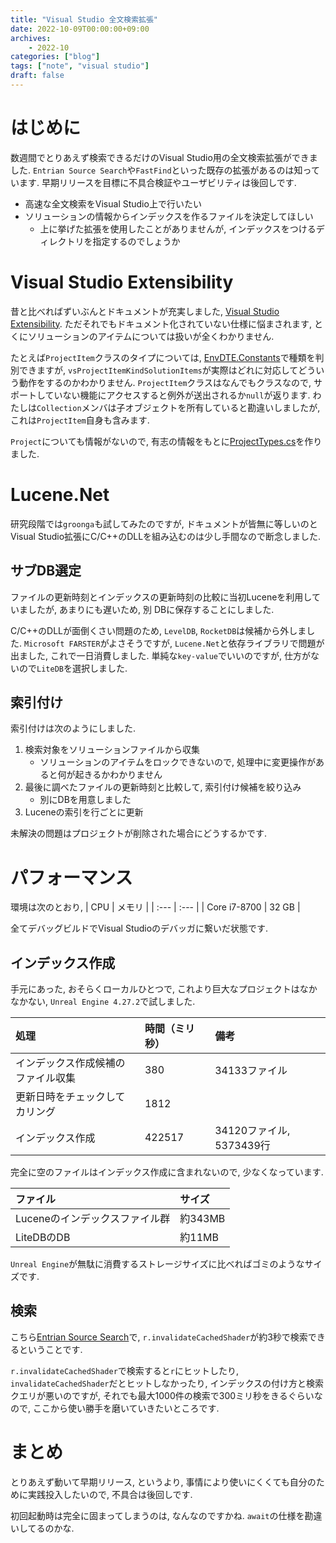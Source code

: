 ```yaml
---
title: "Visual Studio 全文検索拡張"
date: 2022-10-09T00:00:00+09:00
archives:
    - 2022-10
categories: ["blog"]
tags: ["note", "visual studio"]
draft: false
---
```


# はじめに
数週間でとりあえず検索できるだけのVisual Studio用の全文検索拡張ができました. `Entrian Source Search`や`FastFind`といった既存の拡張があるのは知っています. 
早期リリースを目標に不具合検証やユーザビリティは後回しです.

- 高速な全文検索をVisual Studio上で行いたい
- ソリューションの情報からインデックスを作るファイルを決定してほしい
  - 上に挙げた拡張を使用したことがありませんが, インデックスをつけるディレクトリを指定するのでしょうか

# Visual Studio Extensibility

昔と比べればずいぶんとドキュメントが充実しました, [Visual Studio Extensibility](https://learn.microsoft.com/en-us/visualstudio/extensibility/).
ただそれでもドキュメント化されていない仕様に悩まされます, とくにソリューションのアイテムについては扱いが全くわかりません.

たとえば`ProjectItem`クラスのタイプについては, [EnvDTE.Constants](https://learn.microsoft.com/en-us/dotnet/api/envdte.constants)で種類を判別できますが, `vsProjectItemKindSolutionItems`が実際はどれに対応してどういう動作をするのかわかりません. 
`ProjectItem`クラスはなんでもクラスなので, サポートしていない機能にアクセスすると例外が送出されるか`null`が返ります. わたしは`Collection`メンバは子オブジェクトを所有していると勘違いしましたが, これは`ProjectItem`自身も含みます.

`Project`についても情報がないので, 有志の情報をもとに[ProjectTypes.cs](https://gist.github.com/taqu/5c14f5f99817cb73a9461b1a440af0f5.js")を作りました.

# Lucene.Net
研究段階では`groonga`も試してみたのですが, ドキュメントが皆無に等しいのとVisual Studio拡張にC/C++のDLLを組み込むのは少し手間なので断念しました.

## サブDB選定
ファイルの更新時刻とインデックスの更新時刻の比較に当初Luceneを利用していましたが, あまりにも遅いため, 別
DBに保存することにしました.

C/C++のDLLが面倒くさい問題のため, `LevelDB`, `RocketDB`は候補から外しました. `Microsoft FARSTER`がよさそうですが, `Lucene.Net`と依存ライブラリで問題が出ました, これで一日消費しました.
単純な`key-value`でいいのですが, 仕方がないので`LiteDB`を選択しました.

## 索引付け
索引付けは次のようにしました.

1. 検索対象をソリューションファイルから収集
   - ソリューションのアイテムをロックできないので, 処理中に変更操作があると何が起きるかわかりません
2. 最後に調べたファイルの更新時刻と比較して, 索引付け候補を絞り込み
   - 別にDBを用意しました
3. Luceneの索引を行ごとに更新

未解決の問題はプロジェクトが削除された場合にどうするかです.

# パフォーマンス

環境は次のとおり,
| CPU          | メモリ |
| :---         | :---   |
| Core i7-8700 | 32 GB  |

全てデバッグビルドでVisual Studioのデバッガに繋いだ状態です.

## インデックス作成

手元にあった, おそらくローカルひとつで, これより巨大なプロジェクトはなかなかない, `Unreal Engine 4.27.2`で試しました.

| 処理                               | 時間（ミリ秒） | 備考                     |
| :---                               | :---           | :---                     |
| インデックス作成候補のファイル収集 | 380            | 34133ファイル            |
| 更新日時をチェックしてカリング     | 1812           |                          |
| インデックス作成                   | 422517         | 34120ファイル, 5373439行 |

完全に空のファイルはインデックス作成に含まれないので, 少なくなっています.

| ファイル                       | サイズ  |
| :---                           | :---    |
| Luceneのインデックスファイル群 | 約343MB |
| LiteDBのDB                     | 約11MB  |

`Unreal Engine`が無駄に消費するストレージサイズに比べればゴミのようなサイズです.

## 検索
こちら[Entrian Source Search](https://qiita.com/EGJ-Nori_Shinoyama/items/9385cf73b9a75966d803)で, `r.invalidateCachedShader`が約3秒で検索できるということです.

`r.invalidateCachedShader`で検索すると`r`にヒットしたり, `invalidateCachedShader`だとヒットしなかったり, インデックスの付け方と検索クエリが悪いのですが, それでも最大1000件の検索で300ミリ秒をきるぐらいなので, ここから使い勝手を磨いていきたいところです.

# まとめ
とりあえず動いて早期リリース, というより, 事情により使いにくくても自分のために実践投入したいので, 不具合は後回しです.

初回起動時は完全に固まってしまうのは, なんなのですかね. `await`の仕様を勘違いしてるのかな.

